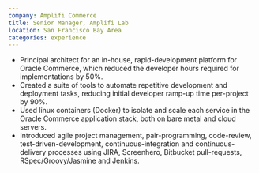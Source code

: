 ```yaml
---
company: Amplifi Commerce
title: Senior Manager, Amplifi Lab
location: San Francisco Bay Area
categories: experience
---
```


* Principal architect for an in-house, rapid-development platform for Oracle Commerce, which reduced the developer hours required for implementations by 50%.
* Created a suite of tools to automate repetitive development and deployment tasks, reducing initial developer ramp-up time per-project by 90%.
* Used linux containers (Docker) to isolate and scale each service in the Oracle Commerce application stack, both on bare metal and cloud servers.
* Introduced agile project management, pair-programming, code-review, test-driven-development, continuous-integration and continuous-delivery processes using JIRA, Screenhero, Bitbucket pull-requests, RSpec/Groovy/Jasmine and Jenkins.

